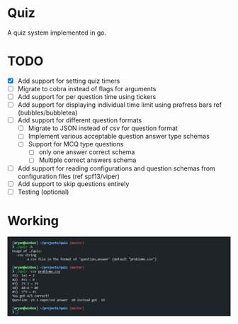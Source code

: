 # Quiz
A quiz system implemented in go.


# TODO
- [x] Add support for setting quiz timers 
- [ ] Migrate to cobra instead of flags for arguments
- [ ] Add support for per question time using tickers
- [ ] Add support for displaying individual time limit using profress bars ref (bubbles/bubbletea)
- [ ] Add support for different question formats
  - [ ] Migrate to JSON instead of csv for question format
  - [ ] Implement various acceptable question answer type schemas
  - [ ] Support for MCQ type questions
    - [ ] only one answer correct schema
    - [ ] Multiple correct answers schema
- [ ] Add support for reading configurations and question schemas from configuration files (ref spf13/viper)
- [ ] Add support to skip questions entirely
- [ ] Testing (optional)
# Working
![Alt text](imgs/image.png)